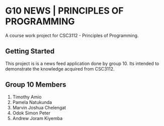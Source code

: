 # G10 NEWS | PRINCIPLES OF PROGRAMMING

A course work project for CSC3112 - Principles of Programming.

## Getting Started

This project is is a news feed application done by group 10.
Its intended to demonstrate the knowledge acquired from CSC3112.

## Group 10 Members
1. Timothy Amio
2. Pamela Natukunda
3. Marvin Joshua Chelengat
4. Odok Simon Peter
5. Andrew Joram Kiyemba
